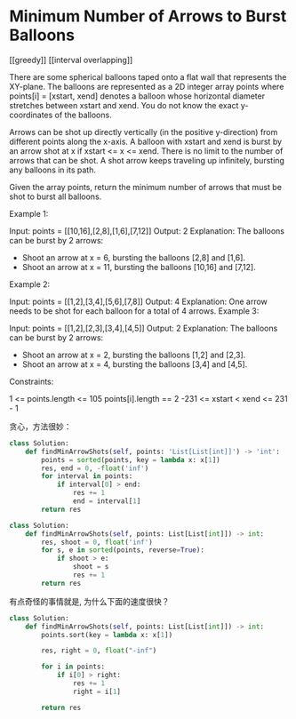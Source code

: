 # Minimum Number of Arrows to Burst Balloons

[[greedy]] [[interval overlapping]]

There are some spherical balloons taped onto a flat wall that represents the XY-plane. The balloons are represented as a 2D integer array points where points[i] = [xstart, xend] denotes a balloon whose horizontal diameter stretches between xstart and xend. You do not know the exact y-coordinates of the balloons.

Arrows can be shot up directly vertically (in the positive y-direction) from different points along the x-axis. A balloon with xstart and xend is burst by an arrow shot at x if xstart <= x <= xend. There is no limit to the number of arrows that can be shot. A shot arrow keeps traveling up infinitely, bursting any balloons in its path.

Given the array points, return the minimum number of arrows that must be shot to burst all balloons.

Example 1:

Input: points = [[10,16],[2,8],[1,6],[7,12]]
Output: 2
Explanation: The balloons can be burst by 2 arrows:

- Shoot an arrow at x = 6, bursting the balloons [2,8] and [1,6].
- Shoot an arrow at x = 11, bursting the balloons [10,16] and [7,12].

Example 2:

Input: points = [[1,2],[3,4],[5,6],[7,8]]
Output: 4
Explanation: One arrow needs to be shot for each balloon for a total of 4 arrows.
Example 3:

Input: points = [[1,2],[2,3],[3,4],[4,5]]
Output: 2
Explanation: The balloons can be burst by 2 arrows:

- Shoot an arrow at x = 2, bursting the balloons [1,2] and [2,3].
- Shoot an arrow at x = 4, bursting the balloons [3,4] and [4,5].

Constraints:

1 <= points.length <= 105
points[i].length == 2
-231 <= xstart < xend <= 231 - 1

贪心，方法很妙：

```python
class Solution:
    def findMinArrowShots(self, points: 'List[List[int]]') -> 'int':
        points = sorted(points, key = lambda x: x[1])
        res, end = 0, -float('inf')
        for interval in points:
            if interval[0] > end:
                res += 1
                end = interval[1]
        return res
```

```python
class Solution:
    def findMinArrowShots(self, points: List[List[int]]) -> int:
        res, shoot = 0, float('inf')
        for s, e in sorted(points, reverse=True):
            if shoot > e:
                shoot = s
                res += 1
        return res
```

有点奇怪的事情就是, 为什么下面的速度很快？

```python
class Solution:
    def findMinArrowShots(self, points: List[List[int]]) -> int:
        points.sort(key = lambda x: x[1])

        res, right = 0, float("-inf")

        for i in points:
            if i[0] > right:
                res += 1 
                right = i[1]

        return res
```
